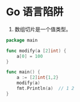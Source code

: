 # Go 语言陷阱

1. 数组切片是一个值类型。

```go
package main

func modify(a [2]int) {
	a[0] = 100
}

func main() {
	a := [2]int{1,2}
	modify(a)
	fmt.Println(a)	// 1 2
}
```

